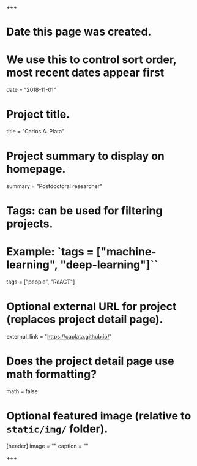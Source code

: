 +++
# Date this page was created.
# We use this to control sort order, most recent dates appear first
date = "2018-11-01"

# Project title.
title = "Carlos A. Plata"

# Project summary to display on homepage.
summary = "Postdoctoral researcher"

# Tags: can be used for filtering projects.
# Example: `tags = ["machine-learning", "deep-learning"]``
tags = ["people", "ReACT"]

# Optional external URL for project (replaces project detail page).
external_link = "https://caplata.github.io/"

# Does the project detail page use math formatting?
math = false

# Optional featured image (relative to `static/img/` folder).
[header]
image = ""
caption = ""

+++
